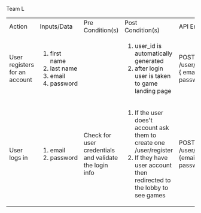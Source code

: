 Team L

<table>
  <tr>
   <td>Action
   </td>
   <td>Inputs/Data
   </td>
   <td>Pre Condition(s)
   </td>
   <td>Post Condition(s)
   </td>
   <td>API Endpoint
   </td>
  </tr>
  <tr>
   <td>User registers for an account
   </td>
   <td>
<ol>
<li> first name
<li> last name
<li>email
<li>password
</li>
</ol>
   </td>
   <td>
   </td>
   <td>
<ol>
<li>user_id is automatically generated

<li> after login user is taken to game landing page
</li>
</ol>
   </td>
   <td>POST /user/register { email, password}
   </td>
  </tr>
  <tr>
   <td>User logs in
   </td>
   <td>
<ol>

<li>email

<li>password
</li>
</ol>
   </td>
   <td>Check for user credentials and validate the login info
   </td>
   <td>
<ol>

<li>If the user does't account ask them to create one
/user/register
<li> If they have user account then redirected to the lobby to see games
</li>
</ol>
   </td>
   <td>POST /user/login {email, password}
   </td>
</table>
